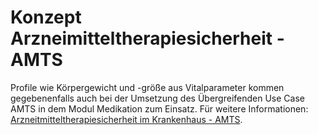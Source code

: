 # Konzept Arzneimitteltherapiesicherheit - AMTS

Profile wie Körpergewicht und -größe aus Vitalparameter kommen gegebenenfalls auch bei der Umsetzung des Übergreifenden Use Case AMTS in dem Modul Medikation zum Einsatz.
Für weitere Informationen: [Arzneitmitteltherapiesicherheit im Krankenhaus - AMTS](https://simplifier.net/guide/isik-medikation-v4/ImplementationGuide-markdown-UseCases-AMTS?version=current).